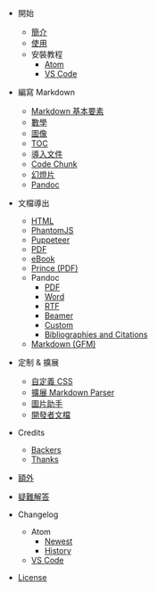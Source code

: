 - 開始
  - [簡介](zh-tw/)
  - [使用](zh-tw/usages.md)
  - 安裝教程
    - [Atom](zh-tw/installation.md)
    - [VS Code](zh-tw/vscode-installation.md)

- 編寫 Markdown
  - [Markdown 基本要素](zh-tw/markdown-basics.md)
  - [數學](zh-tw/math.md)
  - [圖像](zh-tw/diagrams.md)
  - [TOC](zh-tw/toc.md)
  - [導入文件](zh-tw/file-imports.md)
  - [Code Chunk](zh-tw/code-chunk.md)
  - [幻燈片](zh-tw/presentation.md)
  - [Pandoc](zh-tw/pandoc.md)

- 文檔導出
  - [HTML](zh-tw/html.md)
  - [PhantomJS](zh-tw/phantomjs.md)
  - [Puppeteer](zh-tw/puppeteer.md)
  - [PDF](zh-tw/pdf.md)
  - [eBook](zh-tw/ebook.md)
  - [Prince (PDF)](zh-tw/prince.md)
  - Pandoc
    - [PDF](zh-tw/pandoc-pdf.md)
    - [Word](zh-tw/pandoc-word.md)
    - [RTF](zh-tw/pandoc-rtf.md)
    - [Beamer](zh-tw/pandoc-beamer.md)
    - [Custom](zh-tw/pandoc-custom.md)
    - [Bibliographies and Citations](zh-tw/pandoc-bibliographies-and-citations.md)
  - [Markdown (GFM)](zh-tw/markdown.md)

- 定制 & 擴展
  - [自定義 CSS](zh-tw/customize-css.md)
  - [擴展 Markdown Parser](zh-tw/extend-parser.md)
  - [圖片助手](zh-tw/image-helper.md)
  - [開發者文檔](developer.md)

- Credits
  - [Backers](backers.md)
  - [Thanks](thanks.md)

- [額外](zh-tw/extra.md)

- [疑難解答](zh-tw/faq.md)

- Changelog
  - Atom
    - [Newest](newest.md)
    - [History](history.md)
  - [VS Code](https://github.com/shd101wyy/vscode-markdown-preview-enhanced/releases)

- [License](LICENSE.md)
